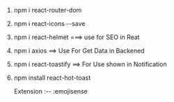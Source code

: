 1. npm i react-router-dom
2. npm i react-icons --save
3. npm i react-helmet ===> use for SEO in Reat
4. npm i axios ==> Use For Get Data in Backened
5. npm i react-toastify ==> For Use shown in Notification
6. npm install react-hot-toast

   Extension :--
   :emojisense
